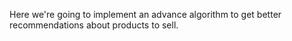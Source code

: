 Here we're going to implement an advance algorithm to get better recommendations about products to sell.

